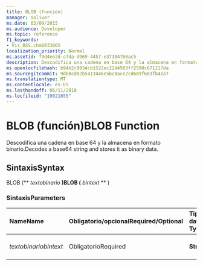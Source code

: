 ```yaml
---
title: BLOB (función)
manager: soliver
ms.date: 03/09/2015
ms.audience: Developer
ms.topic: reference
f1_keywords:
- Vis_DSS.chm1033805
localization_priority: Normal
ms.assetid: f9d4ee2d-c7da-d969-4457-e37384768ac5
description: Descodifica una cadena en base 64 y la almacena en formato binario.
ms.openlocfilehash: b94b2c9934cb1522ec22d4503ff2590c671217da
ms.sourcegitcommit: 9d60cd82b5413446e5bc8ace2cd689f683fb41a7
ms.translationtype: MT
ms.contentlocale: es-ES
ms.lasthandoff: 06/11/2018
ms.locfileid: "19821655"
---
```

# <a name="blob-function"></a><span data-ttu-id="32255-103">BLOB (función)</span><span class="sxs-lookup"><span data-stu-id="32255-103">BLOB Function</span></span>

<span data-ttu-id="32255-104">Descodifica una cadena en base 64 y la almacena en formato binario.</span><span class="sxs-lookup"><span data-stu-id="32255-104">Decodes a base64 string and stores it as binary data.</span></span> 
  
## <a name="syntax"></a><span data-ttu-id="32255-105">Sintaxis</span><span class="sxs-lookup"><span data-stu-id="32255-105">Syntax</span></span>

<span data-ttu-id="32255-106">BLOB (** *textobinario* **)</span><span class="sxs-lookup"><span data-stu-id="32255-106">BLOB (** *bintext* ** )</span></span> 
  
### <a name="parameters"></a><span data-ttu-id="32255-107">Sintaxis</span><span class="sxs-lookup"><span data-stu-id="32255-107">Parameters</span></span>

|<span data-ttu-id="32255-108">**Name**</span><span class="sxs-lookup"><span data-stu-id="32255-108">**Name**</span></span>|<span data-ttu-id="32255-109">**Obligatorio/opcional**</span><span class="sxs-lookup"><span data-stu-id="32255-109">**Required/Optional**</span></span>|<span data-ttu-id="32255-110">**Tipo de datos**</span><span class="sxs-lookup"><span data-stu-id="32255-110">**Data Type**</span></span>|<span data-ttu-id="32255-111">**Descripción**</span><span class="sxs-lookup"><span data-stu-id="32255-111">**Description**</span></span>|
|:-----|:-----|:-----|:-----|
| <span data-ttu-id="32255-112">_textobinario_</span><span class="sxs-lookup"><span data-stu-id="32255-112">_bintext_</span></span> <br/> |<span data-ttu-id="32255-113">Obligatorio</span><span class="sxs-lookup"><span data-stu-id="32255-113">Required</span></span>  <br/> |<span data-ttu-id="32255-114">**String**</span><span class="sxs-lookup"><span data-stu-id="32255-114">**String**</span></span> <br/> | <span data-ttu-id="32255-115">Cadena codificada en base 64.</span><span class="sxs-lookup"><span data-stu-id="32255-115">A base64 encoded string.</span></span>  <br/> |
   

